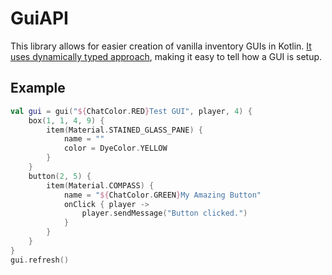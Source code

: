 # GuiAPI

This library allows for easier creation of vanilla inventory GUIs in Kotlin. 
[It uses dynamically typed approach](https://kotlinlang.org/docs/reference/type-safe-builders.html), making it easy to tell how a GUI is setup.

## Example
```Kotlin
val gui = gui("${ChatColor.RED}Test GUI", player, 4) {
    box(1, 1, 4, 9) {
        item(Material.STAINED_GLASS_PANE) {
            name = ""
            color = DyeColor.YELLOW
        }
    }
    button(2, 5) {
        item(Material.COMPASS) {
            name = "${ChatColor.GREEN}My Amazing Button"
            onClick { player ->
                player.sendMessage("Button clicked.")
            }
        }
    }
}
gui.refresh()
```
